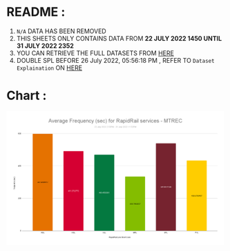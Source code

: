 # README :
1. ```N/A``` DATA HAS BEEN REMOVED 
2. THIS SHEETS ONLY CONTAINS DATA FROM **22 JULY 2022 1450 UNTIL 31 JULY 2022 2352**
3. YOU CAN RETRIEVE THE FULL DATASETS FROM [HERE](https://github.com/malaysiatrec/RapidRail-Train-Freq-History/)
4. DOUBLE SPL BEFORE 26 July 2022, 05:56:18 PM , REFER TO ```Dataset Explaination``` ON [HERE](https://github.com/malaysiatrec/RapidRail-Train-Freq-History#dataset-explaination)

# Chart :
![chart](https://github.com/malaysiatrec/RapidRail-Train-Freq-History/blob/main/MTREC%20Train%20Frequency%20Log/22%20July%202022%201450%20-%2031%20July%202022%202352/Average%20Frequency%20(sec)%20for%20RapidRail%20services%20-%20MTREC.png?raw=true)
